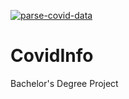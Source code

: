 [![parse-covid-data](https://github.com/milovanarsul/CovidInfo/actions/workflows/parse-covid-data.yml/badge.svg)](https://github.com/milovanarsul/CovidInfo/actions/workflows/parse-covid-data.yml)

# CovidInfo
Bachelor's Degree Project

